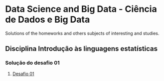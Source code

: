 # Data Science and Big Data - Ciência de Dados e Big Data
Solutions of the homeworks and others subjects of interesting and studies.

## Disciplina Introdução às linguagens estatísticas
### Solução do desafio 01
1. [Desafio 01](https://help.github.com/articles/basic-writing-and-formatting-syntax/)
